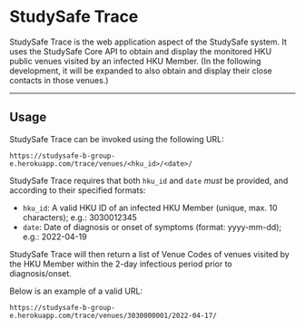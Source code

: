 # StudySafe Trace

StudySafe Trace is the web application aspect of the StudySafe system. It uses the StudySafe Core API to obtain and display the monitored HKU public venues visited by an infected HKU Member. (In the following development, it will be expanded to also obtain and display their close contacts in those venues.)

---

## Usage

StudySafe Trace can be invoked using the following URL:

```
https://studysafe-b-group-e.herokuapp.com/trace/venues/<hku_id>/<date>/
```

StudySafe Trace requires that both `hku_id` and `date` _must_ be provided, and according to their specified formats:

- `hku_id`: A valid HKU ID of an infected HKU Member (unique, max. 10 characters); e.g.: 3030012345
- `date`: Date of diagnosis or onset of symptoms (format: yyyy-mm-dd); e.g.: 2022-04-19

StudySafe Trace will then return a list of Venue Codes of venues visited by the HKU Member within the 2-day infectious period prior to diagnosis/onset.

Below is an example of a valid URL:

```
https://studysafe-b-group-e.herokuapp.com/trace/venues/3030000001/2022-04-17/
```
